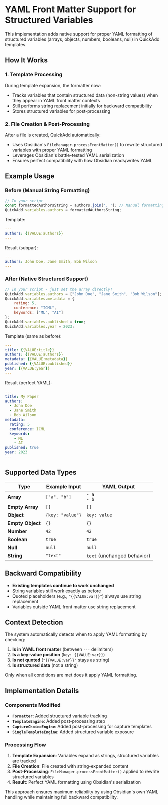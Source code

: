 # YAML Front Matter Support for Structured Variables

This implementation adds native support for proper YAML formatting of structured variables (arrays, objects, numbers, booleans, null) in QuickAdd templates.

## How It Works

### 1. Template Processing
During template expansion, the formatter now:
- Tracks variables that contain structured data (non-string values) when they appear in YAML front matter contexts
- Still performs string replacement initially for backward compatibility
- Stores structured variables for post-processing

### 2. File Creation & Post-Processing
After a file is created, QuickAdd automatically:
- Uses Obsidian's `FileManager.processFrontMatter()` to rewrite structured variables with proper YAML formatting
- Leverages Obsidian's battle-tested YAML serialization
- Ensures perfect compatibility with how Obsidian reads/writes YAML

## Example Usage

### Before (Manual String Formatting)
```javascript
// In your script
const formattedAuthorsString = authors.join(', '); // Manual formatting
QuickAdd.variables.authors = formattedAuthorsString;
```

Template:
```yaml
---
authors: {{VALUE:authors}}
---
```

Result (subpar):
```yaml
---
authors: John Doe, Jane Smith, Bob Wilson
---
```

### After (Native Structured Support)
```javascript
// In your script - just set the array directly!
QuickAdd.variables.authors = ["John Doe", "Jane Smith", "Bob Wilson"];
QuickAdd.variables.metadata = {
    rating: 5,
    conference: "ICML",
    keywords: ["ML", "AI"]
};
QuickAdd.variables.published = true;
QuickAdd.variables.year = 2023;
```

Template (same as before):
```yaml
---
title: {{VALUE:title}}
authors: {{VALUE:authors}}
metadata: {{VALUE:metadata}}
published: {{VALUE:published}}
year: {{VALUE:year}}
---
```

Result (perfect YAML):
```yaml
---
title: My Paper
authors:
  - John Doe
  - Jane Smith
  - Bob Wilson
metadata:
  rating: 5
  conference: ICML
  keywords:
    - ML
    - AI
published: true
year: 2023
---
```

## Supported Data Types

| Type | Example Input | YAML Output |
|------|---------------|-------------|
| **Array** | `["a", "b"]` | `- a`<br>`- b` |
| **Empty Array** | `[]` | `[]` |
| **Object** | `{key: "value"}` | `key: value` |
| **Empty Object** | `{}` | `{}` |
| **Number** | `42` | `42` |
| **Boolean** | `true` | `true` |
| **Null** | `null` | `null` |
| **String** | `"text"` | `text` (unchanged behavior) |

## Backward Compatibility

- **Existing templates continue to work unchanged**
- String variables still work exactly as before
- Quoted placeholders (e.g., `"{{VALUE:var}}"`) always use string replacement
- Variables outside YAML front matter use string replacement

## Context Detection

The system automatically detects when to apply YAML formatting by checking:
1. **Is in YAML front matter** (between `---` delimiters)
2. **Is a key-value position** (`key: {{VALUE:var}}`)
3. **Is not quoted** (`"{{VALUE:var}}"` stays as string)
4. **Is structured data** (not a string)

Only when all conditions are met does it apply YAML formatting.

## Implementation Details

### Components Modified
- **`Formatter`**: Added structured variable tracking
- **`TemplateEngine`**: Added post-processing step
- **`CaptureChoiceEngine`**: Added post-processing for capture templates
- **`SingleTemplateEngine`**: Added structured variable exposure

### Processing Flow
1. **Template Expansion**: Variables expand as strings, structured variables are tracked
2. **File Creation**: File created with string-expanded content
3. **Post-Processing**: `FileManager.processFrontMatter()` applied to rewrite structured variables
4. **Result**: Perfect YAML formatting using Obsidian's serialization

This approach ensures maximum reliability by using Obsidian's own YAML handling while maintaining full backward compatibility.
